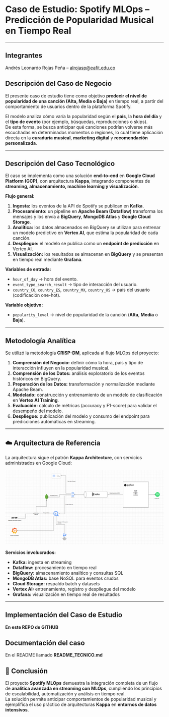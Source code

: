 # **Caso de Estudio: Spotify MLOps – Predicción de Popularidad Musical en Tiempo Real**

---

## **Integrantes**

Andrés Leonardo Rojas Peña – alrojasp@eafit.edu.co

## **Descripción del Caso de Negocio**

El presente caso de estudio tiene como objetivo **predecir el nivel de popularidad de una canción (Alta, Media o Baja)** en tiempo real, a partir del comportamiento de usuarios dentro de la plataforma Spotify.  

El modelo analiza cómo varía la popularidad según el **país**, la **hora del día** y el **tipo de evento** (por ejemplo, búsquedas, reproducciones o skips).  
De esta forma, se busca anticipar qué canciones podrían volverse más escuchadas en determinados momentos o regiones, lo cual tiene aplicación directa en la **curaduría musical**, **marketing digital** y **recomendación personalizada**.

---

## **Descripción del Caso Tecnológico**

El caso se implementa como una solución **end-to-end** en **Google Cloud Platform (GCP)**, con arquitectura **Kappa**, integrando componentes de **streaming, almacenamiento, machine learning y visualización**.

**Flujo general:**
1. **Ingesta:** los eventos de la API de Spotify se publican en **Kafka**.  
2. **Procesamiento:** un pipeline en **Apache Beam (Dataflow)** transforma los mensajes y los envía a **BigQuery**, **MongoDB Atlas** y **Google Cloud Storage**.  
3. **Analítica:** los datos almacenados en BigQuery se utilizan para entrenar un modelo predictivo en **Vertex AI**, que estima la popularidad de cada canción.  
4. **Despliegue:** el modelo se publica como un **endpoint de predicción** en Vertex AI.  
5. **Visualización:** los resultados se almacenan en **BigQuery** y se presentan en tiempo real mediante **Grafana**.

**Variables de entrada:**
- `hour_of_day` → hora del evento.  
- `event_type_search_result` → tipo de interacción del usuario.  
- `country_CO`, `country_ES`, `country_MX`, `country_US` → país del usuario (codificación one-hot).  

**Variable objetivo:**  
- `popularity_level` → nivel de popularidad de la canción (**Alta**, **Media** o **Baja**).

---

## **Metodología Analítica**

Se utilizó la metodología **CRISP-DM**, aplicada al flujo MLOps del proyecto:

1. **Comprensión del Negocio:** definir cómo la hora, país y tipo de interacción influyen en la popularidad musical.  
2. **Comprensión de los Datos:** análisis exploratorio de los eventos históricos en BigQuery.  
3. **Preparación de los Datos:** transformación y normalización mediante Apache Beam.  
4. **Modelado:** construcción y entrenamiento de un modelo de clasificación en **Vertex AI Training**.  
5. **Evaluación:** cálculo de métricas (accuracy y F1-score) para validar el desempeño del modelo.  
6. **Despliegue:** publicación del modelo y consumo del endpoint para predicciones automáticas en streaming.

---

## ☁️ **Arquitectura de Referencia**

La arquitectura sigue el patrón **Kappa Architecture**, con servicios administrados en Google Cloud:

![alt text](image-1.png)

**Servicios involucrados:**
- **Kafka:** ingesta en streaming  
- **Dataflow:** procesamiento en tiempo real  
- **BigQuery:** almacenamiento analítico y consultas SQL  
- **MongoDB Atlas:** base NoSQL para eventos crudos  
- **Cloud Storage:** respaldo batch y datasets  
- **Vertex AI:** entrenamiento, registro y despliegue del modelo  
- **Grafana:** visualización en tiempo real de resultados  

---

## **Implementación del Caso de Estudio**

**En este REPO de GITHUB**

## **Documentación del caso**

En el README llamado **README_TECNICO.md**

## 📘 **Conclusión**

El proyecto **Spotify MLOps** demuestra la integración completa de un flujo de **analítica avanzada en streaming con MLOps**, cumpliendo los principios de escalabilidad, automatización y análisis en tiempo real.  
La solución permite anticipar comportamientos de popularidad musical y ejemplifica el uso práctico de arquitecturas **Kappa** en **entornos de datos intensivos**.
